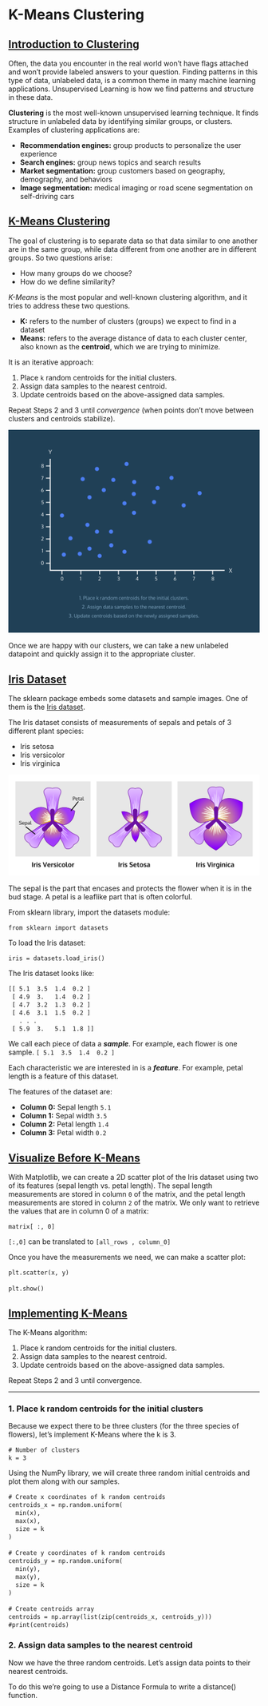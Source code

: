 # K-Means Clustering

## [Introduction to Clustering](https://www.codecademy.com/courses/machine-learning/lessons/machine-learning-clustering/exercises/introduction)

Often, the data you encounter in the real world won’t have flags attached and won’t provide labeled answers to your question. 
Finding patterns in this type of data, unlabeled data, is a common theme in many machine learning applications. 
Unsupervised Learning is how we find patterns and structure in these data.

**Clustering** is the most well-known unsupervised learning technique.
It finds structure in unlabeled data by identifying similar groups, or clusters.
Examples of clustering applications are:
* **Recommendation engines:** group products to personalize the user experience
* **Search engines:** group news topics and search results
* **Market segmentation:** group customers based on geography, demography, and behaviors
* **Image segmentation:** medical imaging or road scene segmentation on self-driving cars

## [K-Means Clustering](https://www.codecademy.com/courses/machine-learning/lessons/machine-learning-clustering/exercises/k-means)

The goal of clustering is to separate data so that data similar to one another are in the same group, while data different from one another are in different groups. 
So two questions arise:
* How many groups do we choose?
* How do we define similarity?

*K-Means* is the most popular and well-known clustering algorithm, and it tries to address these two questions.
* **K:** refers to the number of clusters (groups) we expect to find in a dataset
* **Means:** refers to the average distance of data to each cluster center, also known as the **centroid**, which we are trying to minimize.

It is an iterative approach:
1. Place `k` random centroids for the initial clusters.
2. Assign data samples to the nearest centroid.
3. Update centroids based on the above-assigned data samples.

Repeat Steps 2 and 3 until *convergence* (when points don’t move between clusters and centroids stabilize).

![k_means clustering](images/k_means_clustering.webp)

Once we are happy with our clusters, we can take a new unlabeled datapoint and quickly assign it to the appropriate cluster.

## [Iris Dataset](https://www.codecademy.com/courses/machine-learning/lessons/machine-learning-clustering/exercises/iris-dataset)

The sklearn package embeds some datasets and sample images. 
One of them is the [Iris dataset](https://en.wikipedia.org/wiki/Iris_flower_data_set).

The Iris dataset consists of measurements of sepals and petals of 3 different plant species:
* Iris setosa
* Iris versicolor
* Iris virginica

![3 different Iris](images/iris.svg)

The sepal is the part that encases and protects the flower when it is in the bud stage. 
A petal is a leaflike part that is often colorful.

From sklearn library, import the datasets module:
```
from sklearn import datasets
```
To load the Iris dataset:
```
iris = datasets.load_iris()
```
The Iris dataset looks like:
```
[[ 5.1  3.5  1.4  0.2 ]
 [ 4.9  3.   1.4  0.2 ]
 [ 4.7  3.2  1.3  0.2 ]
 [ 4.6  3.1  1.5  0.2 ]
   . . .
 [ 5.9  3.   5.1  1.8 ]]
```
We call each piece of data a ***sample***. 
For example, each flower is one sample. `[ 5.1  3.5  1.4  0.2 ]`

Each characteristic we are interested in is a ***feature***.
For example, petal length is a feature of this dataset.

The features of the dataset are:
* **Column 0:** Sepal length  `5.1`
* **Column 1:** Sepal width   `3.5`
* **Column 2:** Petal length  `1.4`
* **Column 3:** Petal width   `0.2`

## [Visualize Before K-Means](https://www.codecademy.com/courses/machine-learning/lessons/machine-learning-clustering/exercises/visualize-iris)

With Matplotlib, we can create a 2D scatter plot of the Iris dataset using two of its features (sepal length vs. petal length).
The sepal length measurements are stored in column `0` of the matrix, and the petal length measurements are stored in column `2` of the matrix.
We only want to retrieve the values that are in column 0 of a matrix:
```
matrix[ :, 0]
```
`[:,0]` can be translated to `[all_rows , column_0]`

Once you have the measurements we need, we can make a scatter plot:
```
plt.scatter(x, y)

plt.show()
```

## [Implementing K-Means](https://www.codecademy.com/courses/machine-learning/lessons/machine-learning-clustering/exercises/step-1)

The K-Means algorithm:
1. Place k random centroids for the initial clusters.
2. Assign data samples to the nearest centroid.
3. Update centroids based on the above-assigned data samples.

Repeat Steps 2 and 3 until convergence.

---------

### 1. Place k random centroids for the initial clusters

Because we expect there to be three clusters (for the three species of flowers), let’s implement K-Means where the k is 3.
```
# Number of clusters
k = 3
```
Using the NumPy library, we will create three random initial centroids and plot them along with our samples.
```
# Create x coordinates of k random centroids
centroids_x = np.random.uniform(
  min(x), 
  max(x), 
  size = k
)

# Create y coordinates of k random centroids
centroids_y = np.random.uniform(
  min(y), 
  max(y), 
  size = k
)

# Create centroids array
centroids = np.array(list(zip(centroids_x, centroids_y)))
#print(centroids)
```

### 2. Assign data samples to the nearest centroid

Now we have the three random centroids. 
Let’s assign data points to their nearest centroids.

To do this we’re going to use a Distance Formula to write a distance() function. 
